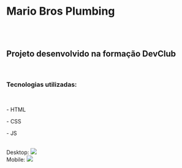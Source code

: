 <h1>Mario Bros Plumbing</h1>
<br>
<br>
<h2>Projeto desenvolvido na formação DevClub</h2>
<br>
<h3>Tecnologias utilizadas:</h3>
<br>
  <p>- HTML</p>
  <p>- CSS</p>
  <p>- JS</p>
<br> 
Desktop: <img src="[https://github.com/Luiz-Romano/easy-shopping/blob/main/assets/desktop.png?raw=true](https://raw.githubusercontent.com/Luiz-Romano/pumbling-co./refs/heads/main/img/desktop.png)" />
<br>
Mobile: <img src="[https://github.com/Luiz-Romano/easy-shopping/blob/main/assets/mobile.png?raw=true](https://raw.githubusercontent.com/Luiz-Romano/pumbling-co./refs/heads/main/img/mobile.png)" />
